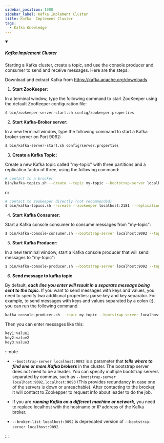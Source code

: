 ```yaml
---
sidebar_position: 1000
sidebar_label: Kafka Implement Cluster
title: Kafka  Implement Cluster
tags:
  - Kafka Knowledge
---
```


<!-- https://brandfolder.com/workbench/extract-text-from-image -->
<!-- ![for root](/img/interviews/angular/forroot.png) -->

<details open>
<summary><h5>Kafka Implement Cluster</h5></summary>

Starting a Kafka cluster, create a topic, and use the console producer and consumer to send and receive messages. Here are the steps:

Download and extract Kafka from https://kafka.apache.org/downloads

1. **Start ZooKeeper:**

In a terminal window, type the following command to start ZooKeeper using the default ZooKeeper configuration file:

```sh
$ bin/zookeeper-server-start.sh config/zookeeper.properties
```

2. **Start Kafka-Broker server:**

In a new terminal window, type the following command to start a Kafka broker server on Port 9092:

```sh
$ bin/kafka-server-start.sh config/server.properties
```

3. **Create a Kafka Topic:**

Create a new Kafka topic called "my-topic" with three partitions and a replication factor of three, using the following command:

```sh
# contact to a brocker
bin/kafka-topics.sh --create --topic my-topic --bootstrap-server localhost:9092 --replication-factor 3 --partitions 3
```

or

```sh
# contact to zookeeper directly (not recommended)
$ bin/kafka-topics.sh --create --zookeeper localhost:2181 --replication-factor 3 --partitions 3 --topic my-topic
```

4. **Start Kafka Consumer:**

Start a Kafka console consumer to consume messages from "my-topic":

```sh
$ bin/kafka-console-consumer.sh --bootstrap-server localhost:9092 --topic my-topic --from-beginning
```

5. **Start Kafka Producer:**

In a new terminal window, start a Kafka console producer that will send messages to "my-topic":

```sh
$ bin/kafka-console-producer.sh --bootstrap-server localhost:9092 --topic my-topic
```

6. **Send message to kafka topic**

By default, ***each line you enter will result in a separate message being sent to the topic***. If you want to send messages with keys and values, you need to specify two additional properties: parse.key and key.separator. For example, to send messages with keys and values separated by a colon (:), you can run the following command:

```bash
kafka-console-producer.sh --topic my-topic --bootstrap-server localhost:9092 --property parse.key=true --property key.separator=:
```

Then you can enter messages like this:

```bash
key1:value1
key2:value2
key3:value3
```

:::note

- `--bootstrap-server localhost:9092` is a parameter that ***tells where to find one or more Kafka brokers*** in the cluster. The bootstrap server does not need to be a leader. You can specify multiple bootstrap servers separated by commas, such as `--bootstrap-server localhost:9092,localhost:9093` (This provides redundancy in case one of the servers is down or unreachable). After contacting to the brocker, it will contact to Zookepper to request info about leader to do the job. 

- If you are ***running Kafka on a different machine or network***, you need to replace localhost with the hostname or IP address of the Kafka broker.

-  `--broker-list localhost:9092` is deprecated version of `--bootstrap-server localhost:9092`.

:::

</details>
